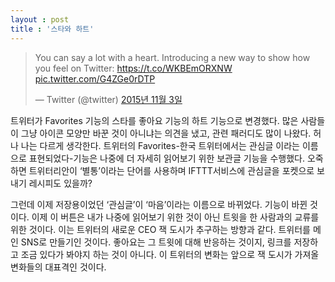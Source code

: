 ```yaml
---
layout : post
title : '스타와 하트'
---
```


<blockquote class="twitter-tweet" lang="ko"><p lang="en" dir="ltr">You can say a lot with a heart. Introducing a new way to show how you feel on Twitter: <a href="https://t.co/WKBEmORXNW">https://t.co/WKBEmORXNW</a> <a href="https://t.co/G4ZGe0rDTP">pic.twitter.com/G4ZGe0rDTP</a></p>&mdash; Twitter (@twitter) <a href="https://twitter.com/twitter/status/661558661131558915">2015년 11월 3일</a></blockquote>
<script async src="//platform.twitter.com/widgets.js" charset="utf-8"></script>

 트위터가 Favorites 기능의 스타를 좋아요 기능의 하트 기능으로 변경했다. 많은 사람들이 그냥 아이콘 모양만 바꾼 것이 아니냐는 의견을 냈고, 관련 패러디도 많이 나왔다. 허나 나는 다르게 생각한다. 트위터의 Favorites-한국 트위터에서는 관심글 이라는 이름으로 표현되었다-기능은 나중에 더 자세히 읽어보기 위한 보관글 기능을 수행했다. 오죽하면 트위터리안이 ‘별통’이라는 단어를 사용하며 IFTTT서비스에 관심글을 포켓으로 보내기 레시피도 있을까?
 
 그런데 이제 저장용이었던 ‘관심글’이 ‘마음’이라는 이름으로 바뀌었다. 기능이 바뀐 것이다. 이제 이 버튼은 내가 나중에 읽어보기 위한 것이 아닌 트윗을 한 사람과의 교류를 위한 것이다. 이는 트위터의 새로운 CEO 잭 도시가 추구하는 방향과 같다. 트위터를 메인 SNS로 만들기인 것이다. 좋아요는 그 트윗에 대해 반응하는 것이지, 링크를 저장하고 조금 있다가 봐야지 하는 것이 아니다. 이 트위터의 변화는 앞으로 잭 도시가 가져올 변화들의 대표격인 것이다.

